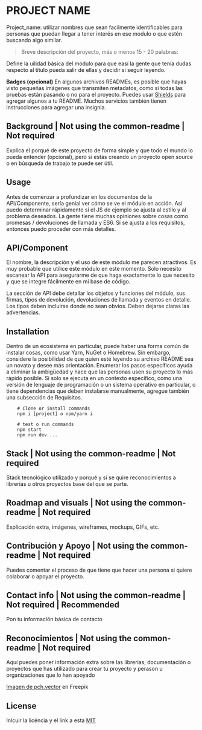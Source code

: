 # PROJECT NAME

Project_name: utilizar nombres que sean facilmente identificables para personas que puedan llegar a tener interés en ese modulo o que estén buscando algo similar.

> Breve descripción del proyecto, más o menos 15 - 20 palabras:

Define la uilidad básica del modulo para que easí la gente que tenía dudas respecto al título pueda salir de ellas y decidir si seguir leyendo.

**Badges (opcional)**
En algunos archivos READMEs, es posible que hayas visto pequeñas imágenes que transmiten metadatos, como si todas las pruebas están pasando o no para el proyecto. Puedes usar [Shields](http://shields.io/) para agregar algunos a tu README. Muchos servicios también tienen instrucciones para agregar una insignia.

## Background | Not using the common-readme | Not required

Explica el porqué de este proyecto de forma simple y que todo el mundo lo pueda entender (opcional), pero si estás creando un proyecto open source o en búsqueda de trabajo te puede ser útil.

## Usage

Antes de comenzar a profundizar en los documentos de la API/Componente, sería genial ver cómo se ve el módulo en acción. Así puedo determinar rápidamente si el JS de ejemplo se ajusta al estilo y al problema deseados. La gente tiene muchas opiniones sobre cosas como promesas / devoluciones de llamada y ES6. Si se ajusta a los requisitos, entonces puedo proceder con más detalles.

## API/Component

El nombre, la descripción y el uso de este módulo me parecen atractivos. Es muy probable que utilice este módulo en este momento. Solo necesito escanear la API para asegurarme de que haga exactamente lo que necesito y que se integre fácilmente en mi base de código.

La sección de API debe detallar los objetos y funciones del módulo, sus firmas, tipos de devolución, devoluciones de llamada y eventos en detalle. Los tipos deben incluirse donde no sean obvios. Deben dejarse claras las advertencias.

## Installation

Dentro de un ecosistema en particular, puede haber una forma común de instalar cosas, como usar Yarn, NuGet o Homebrew. Sin embargo, considere la posibilidad de que quien esté leyendo su archivo README sea un novato y desee más orientación. Enumerar los pasos específicos ayuda a eliminar la ambigüedad y hace que las personas usen su proyecto lo más rápido posible. Si solo se ejecuta en un contexto específico, como una versión de lenguaje de programación o un sistema operativo en particular, o tiene dependencias que deben instalarse manualmente, agregue también una subsección de Requisitos.

```shell
    # Clone or install commands
    npm i [project] o npm/yarn i
```

```shell
    # test o run commands
    npm start
    npm run dev ...
```

## Stack | Not using the common-readme | Not required

Stack tecnológico utilizado y porqué y si se quire reconocimientos a librerias u otros proyectos base del que se parte.

## Roadmap and visuals | Not using the common-readme | Not required

Explicación extra, imágenes, wireframes, mockups, GIFs, etc.

## Contribución y Apoyo | Not using the common-readme | Not required

Puedes comentar el proceso de que tiene que hacer una persona si quiere colaborar o apoyar el proyecto.

## Contact info | Not using the common-readme | Not required | Recommended

Pon tu información básica de contacto

## Reconocimientos | Not using the common-readme | Not required

Aquí puedes poner información extra sobre las librerias, documentación o proyectos que has utilizado para crear tu proyecto y perason u organizaciones que lo han apoyado

<a href="https://www.freepik.es/vector-gratis/compra-bolsas-papel-o-plastico-canasta-productos-como-leche-pan-desayunos-conjunto-ilustracion-dibujos-animados_20827894.htm#query=cesta%20ingredientes&position=9&from_view=search&track=ais">Imagen de pch.vector</a> en Freepik

## License

Inlcuir la licéncia y el link a esta
[MIT](https://opensource.org/licenses/MIT)
